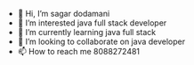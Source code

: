 - 👋 Hi, I’m sagar dodamani 
- 👀 I’m interested java full stack developer 
- 🌱 I’m currently learning java full stack 
- 💞️ I’m looking to collaborate on java developer 
- 📫 How to reach me 8088272481

<!---
Dodamanisagar/Dodamanisagar is a ✨ special ✨ repository because its `README.md` (this file) appears on your GitHub profile.
You can click the Preview link to take a look at your changes.
--->
